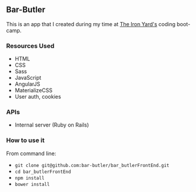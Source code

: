 ## Bar-Butler

This is an app that I created during my time at [The Iron Yard's](http://theironyard.com/locations/atlanta/) coding boot-camp.

### Resources Used
  * HTML
  * CSS
  * Sass
  * JavaScript
  * AngularJS
  * MaterializeCSS
  * User auth, cookies
  
 ### APIs
  * Internal server (Ruby on Rails)
  
### How to use it

From command line:
  * `git clone git@github.com:bar-butler/bar_butlerFrontEnd.git`
  * `cd bar_butlerFrontEnd`
  * `npm install`
  * `bower install` 
  
  
